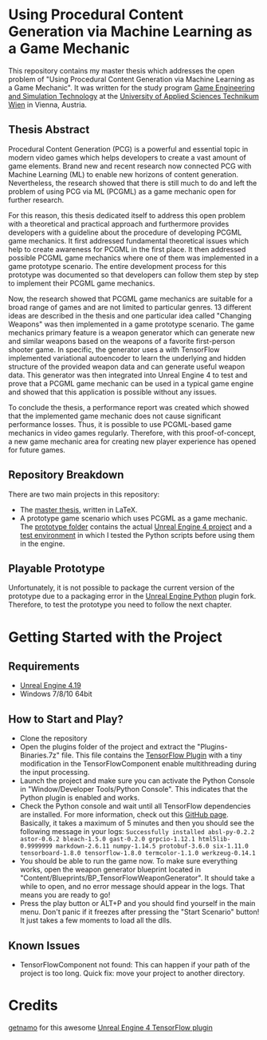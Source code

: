 # Using Procedural Content Generation via Machine Learning as a Game Mechanic
This repository contains my master thesis which addresses the open problem of "Using Procedural Content Generation via Machine Learning as a Game Mechanic". It was written for the study program [Game Engineering and Simulation Technology](https://www.technikum-wien.at/en/study_programs/master_s/game_engineering_and_simulation_technology/) at the [University of Applied Sciences Technikum Wien](https://www.technikum-wien.at/en/) in Vienna, Austria.

## Thesis Abstract
Procedural Content Generation (PCG) is a powerful and essential topic in modern video games which helps developers to create a vast amount of game elements. Brand new and recent research now connected PCG with Machine Learning (ML) to enable new horizons of content generation. Nevertheless, the research showed that there is still much to do and left the problem of using PCG via ML (PCGML) as a game mechanic open for further research.

For this reason, this thesis dedicated itself to address this open problem with a theoretical and practical approach and furthermore provides developers with a guideline about the procedure of developing PCGML game mechanics. It first addressed fundamental theoretical issues which help to create awareness for PCGML in the first place. It then addressed possible PCGML game mechanics where one of them was implemented in a game prototype scenario. The entire development process for this prototype was documented so that developers can follow them step by step to implement their PCGML game mechanics.

Now, the research showed that PCGML game mechanics are suitable for a broad range of games and are not limited to particular genres. 13 different ideas are described in the thesis and one particular idea called "Changing Weapons" was then implemented in a game prototype scenario. The game mechanics primary feature is a weapon generator which can generate new and similar weapons based on the weapons of a favorite first-person shooter game. In specific, the generator uses a with TensorFlow implemented variational autoencoder to learn the underlying and hidden structure of the provided weapon data and can generate useful weapon data. This generator was then integrated into Unreal Engine 4 to test and prove that a PCGML game mechanic can be used in a typical game engine and showed that this application is possible without any issues.

To conclude the thesis, a performance report was created which showed that the implemented game mechanic does not cause significant performance losses. Thus, it is possible to use PCGML-based game mechanics in video games regularly. Therefore, with this proof-of-concept, a new game mechanic area for creating new player experience has opened for future games.

## Repository Breakdown
There are two main projects in this repository:
- The [master thesis](../master/Master%20Thesis%20LaTeX), written in LaTeX.
- A prototype game scenario which uses PCGML as a game mechanic. The [prototype folder](../master/Game%20Mechanic%20Prototype/) contains the actual [Unreal Engine 4 project](../master/Game%20Mechanic%20Prototype/UE4) and a [test environment](../master/Game%20Mechanic%20Prototype/TensorFlow%20Playground) in which I tested the Python scripts before using them in the engine.

## Playable Prototype
Unfortunately, it is not possible to package the current version of the prototype due to a packaging error in the [Unreal Engine Python](https://github.com/getnamo/UnrealEnginePython/releases/tag/1.5.0) plugin fork. Therefore, to test the prototype you need to follow the next chapter.

# Getting Started with the Project
## Requirements
- [Unreal Engine 4.19](https://www.unrealengine.com)
- Windows 7/8/10 64bit 

## How to Start and Play?
- Clone the repository
- Open the plugins folder of the project and extract the "Plugins-Binaries.7z" file. This file contains the [TensorFlow Plugin](https://github.com/getnamo/tensorflow-ue4) with a tiny modification in the TensorFlowComponent enable multithreading during the input processing.
- Launch the project and make sure you can activate the Python Console in "Window/Developer Tools/Python Console". This indicates that the Python plugin is enabled and works.
- Check the Python console and wait until all TensorFlow dependencies are installed. For more information, check out this [GitHub page](https://github.com/getnamo/tensorflow-ue4#installation--setup). Basically, it takes a maximum of 5 minutes and then you should see the following message in your logs: ```Successfully installed absl-py-0.2.2 astor-0.6.2 bleach-1.5.0 gast-0.2.0 grpcio-1.12.1 html5lib-0.9999999 markdown-2.6.11 numpy-1.14.5 protobuf-3.6.0 six-1.11.0 tensorboard-1.8.0 tensorflow-1.8.0 termcolor-1.1.0 werkzeug-0.14.1```
- You should be able to run the game now. To make sure everything works, open the weapon generator blueprint located in "Content/Blueprints/BP_TensorFlowWeaponGenerator". It should take a while to open, and no error message should appear in the logs. That means you are ready to go! 
- Press the play button or ALT+P and you should find yourself in the main menu. Don't panic if it freezes after pressing the "Start Scenario" button! It just takes a few moments to load all the dlls.

## Known Issues
- TensorFlowComponent not found: This can happen if your path of the project is too long. Quick fix: move your project to another directory.

# Credits
[getnamo](https://github.com/getnamo) for this awesome [Unreal Engine 4 TensorFlow plugin](https://github.com/getnamo/tensorflow-ue4)
